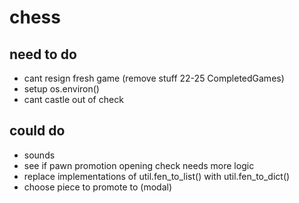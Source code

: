 # chess

## need to do
- cant resign fresh game (remove stuff 22-25 CompletedGames)
- setup os.environ()
- cant castle out of check

## could do
- sounds
- see if pawn promotion opening check needs more logic
- replace implementations of util.fen_to_list() with util.fen_to_dict()
- choose piece to promote to (modal)